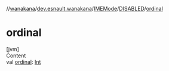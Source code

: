 //[wanakana](../../../index.md)/[dev.esnault.wanakana](../../index.md)/[IMEMode](../index.md)/[DISABLED](index.md)/[ordinal](ordinal.md)



# ordinal  
[jvm]  
Content  
val [ordinal](ordinal.md): [Int](https://kotlinlang.org/api/latest/jvm/stdlib/kotlin/-int/index.html)  



